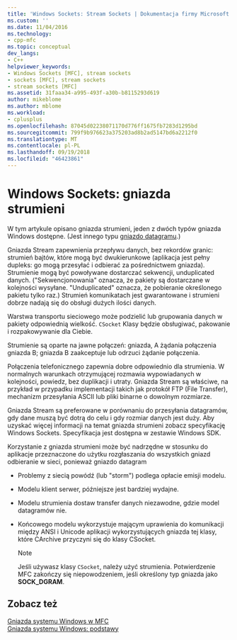 ```yaml
---
title: 'Windows Sockets: Stream Sockets | Dokumentacja firmy Microsoft'
ms.custom: ''
ms.date: 11/04/2016
ms.technology:
- cpp-mfc
ms.topic: conceptual
dev_langs:
- C++
helpviewer_keywords:
- Windows Sockets [MFC], stream sockets
- sockets [MFC], stream sockets
- stream sockets [MFC]
ms.assetid: 31faaa34-a995-493f-a30b-b8115293d619
author: mikeblome
ms.author: mblome
ms.workload:
- cplusplus
ms.openlocfilehash: 87045d02238071170d776ff1675fb7283d1295bd
ms.sourcegitcommit: 799f9b976623a375203ad8b2ad5147bd6a2212f0
ms.translationtype: MT
ms.contentlocale: pl-PL
ms.lasthandoff: 09/19/2018
ms.locfileid: "46423861"
---
```

# <a name="windows-sockets-stream-sockets"></a>Windows Sockets: gniazda strumieni

W tym artykule opisano gniazda strumieni, jeden z dwóch typów gniazda Windows dostępne. (Jest innego typu [gniazdo datagramu](../mfc/windows-sockets-datagram-sockets.md).)

Gniazda Stream zapewnienia przepływu danych, bez rekordów granic: strumień bajtów, które mogą być dwukierunkowe (aplikacja jest pełny dupleks: go mogą przesyłać i odbierać za pośrednictwem gniazda). Strumienie mogą być powoływane dostarczać sekwencji, unduplicated danych. ("Sekwencjonowania" oznacza, że pakiety są dostarczane w kolejności wysyłane. "Unduplicated" oznacza, że pobieranie określonego pakietu tylko raz.) Strumień komunikatach jest gwarantowane i strumieni dobrze nadają się do obsługi dużych ilości danych.

Warstwa transportu sieciowego może podzielić lub grupowania danych w pakiety odpowiednią wielkość. `CSocket` Klasy będzie obsługiwać, pakowanie i rozpakowywanie dla Ciebie.

Strumienie są oparte na jawne połączeń: gniazda, A żądania połączenia gniazda B; gniazda B zaakceptuje lub odrzuci żądanie połączenia.

Połączenia telefonicznego zapewnia dobre odpowiednio dla strumienia. W normalnych warunkach otrzymującej rozmawia wypowiadanych w kolejności, powiedz, bez duplikacji i utraty. Gniazda Stream są właściwe, na przykład w przypadku implementacji takich jak protokół FTP (File Transfer), mechanizm przesyłania ASCII lub pliki binarne o dowolnym rozmiarze.

Gniazda Stream są preferowane w porównaniu do przesyłania datagramów, gdy dane muszą być dotrą do celu i gdy rozmiar danych jest duży. Aby uzyskać więcej informacji na temat gniazda strumieni zobacz specyfikację Windows Sockets. Specyfikacja jest dostępna w zestawie Windows SDK.

Korzystanie z gniazda strumieni może być nadrzędne w stosunku do aplikacje przeznaczone do użytku rozgłaszania do wszystkich gniazd odbieranie w sieci, ponieważ gniazdo datagram

- Problemy z siecią powódź (lub "storm") podlega opłacie emisji modelu.

- Modelu klient serwer, późniejsze jest bardziej wydajne.

- Modelu strumienia dostaw transfer danych niezawodne, gdzie model datagramów nie.

- Końcowego modelu wykorzystuje mającym uprawienia do komunikacji między ANSI i Unicode aplikacji wykorzystujących gniazda tej klasy, które CArchive przyczyni się do klasy CSocket.

    > [!NOTE]
    >  Jeśli używasz klasy `CSocket`, należy użyć strumienia. Potwierdzenie MFC zakończy się niepowodzeniem, jeśli określony typ gniazda jako **SOCK_DGRAM**.

## <a name="see-also"></a>Zobacz też

[Gniazda systemu Windows w MFC](../mfc/windows-sockets-in-mfc.md)<br/>
[Gniazda systemu Windows: podstawy](../mfc/windows-sockets-background.md)

